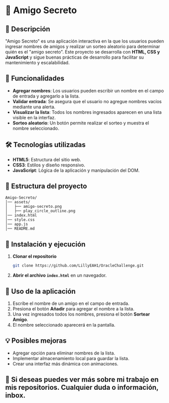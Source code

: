 # 🎁 Amigo Secreto

## 📌 Descripción
"Amigo Secreto" es una aplicación interactiva en la que los usuarios pueden ingresar nombres de amigos y realizar un sorteo aleatorio para determinar quién es el "amigo secreto". Este proyecto se desarrolla con **HTML, CSS y JavaScript** y sigue buenas prácticas de desarrollo para facilitar su mantenimiento y escalabilidad.

## 🚀 Funcionalidades
- **Agregar nombres**: Los usuarios pueden escribir un nombre en el campo de entrada y agregarlo a la lista.
- **Validar entrada**: Se asegura que el usuario no agregue nombres vacíos mediante una alerta.
- **Visualizar la lista**: Todos los nombres ingresados aparecen en una lista visible en la interfaz.
- **Sorteo aleatorio**: Un botón permite realizar el sorteo y muestra el nombre seleccionado.

## 🛠️ Tecnologías utilizadas
- **HTML5**: Estructura del sitio web.
- **CSS3**: Estilos y diseño responsivo.
- **JavaScript**: Lógica de la aplicación y manipulación del DOM.

## 📁 Estructura del proyecto
```
Amigo-Secreto/
│── assets/
│   ├── amigo-secreto.png
│   ├── play_circle_outline.png
│── index.html
│── style.css
│── app.js
│── README.md
```

## 📌 Instalación y ejecución
1. **Clonar el repositorio**
   ```sh
   git clone https://github.com/LillyEAH1/OracleChallenge.git
   ```
2. **Abrir el archivo `index.html`** en un navegador.

## 📜 Uso de la aplicación
1. Escribe el nombre de un amigo en el campo de entrada.
2. Presiona el botón **Añadir** para agregar el nombre a la lista.
3. Una vez ingresados todos los nombres, presiona el botón **Sortear Amigo**.
4. El nombre seleccionado aparecerá en la pantalla.

## 💡 Posibles mejoras
- Agregar opción para eliminar nombres de la lista.
- Implementar almacenamiento local para guardar la lista.
- Crear una interfaz más dinámica con animaciones.

## 🤝 Si deseas puedes ver más sobre mi trabajo en mis repositorios. Cualquier duda o información, inbox.
